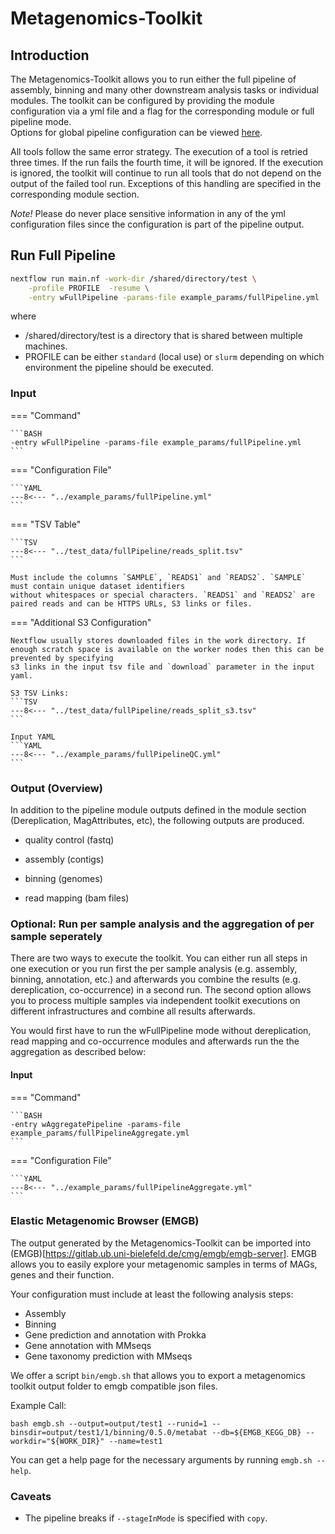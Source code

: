 # Metagenomics-Toolkit

## Introduction

The Metagenomics-Toolkit allows you to run either the full pipeline of assembly, binning and many other downstream analysis tasks or individual modules.
The toolkit can be configured by providing the module configuration via a yml file and a flag for the corresponding module or full pipeline mode.  
Options for global pipeline configuration can be viewed [here](pipeline_configuration.md).

All tools follow the same error strategy. The execution of a tool is retried three times. If the run fails the fourth time, it will be ignored.
If the execution is ignored, the toolkit will continue to run all tools that do not depend on the output of the failed tool run.
Exceptions of this handling are specified in the corresponding module section.

*Note!* Please do never place sensitive information in any of the yml configuration files since the configuration is part of the pipeline output.

## Run Full Pipeline

```BASH
nextflow run main.nf -work-dir /shared/directory/test \
	-profile PROFILE  -resume \
	-entry wFullPipeline -params-file example_params/fullPipeline.yml
```

where
 *  /shared/directory/test is a directory that is shared between multiple machines.
 * PROFILE can be either `standard` (local use) or `slurm` depending on which environment the pipeline should be executed.

### Input

=== "Command"

    ```BASH
    -entry wFullPipeline -params-file example_params/fullPipeline.yml
    ```

=== "Configuration File"

    ```YAML
    ---8<--- "../example_params/fullPipeline.yml"
    ```

=== "TSV Table"

    ```TSV
    ---8<--- "../test_data/fullPipeline/reads_split.tsv"
    ```
  
    Must include the columns `SAMPLE`, `READS1` and `READS2`. `SAMPLE` must contain unique dataset identifiers
    without whitespaces or special characters. `READS1` and `READS2` are paired reads and can be HTTPS URLs, S3 links or files.

=== "Additional S3 Configuration"

    Nextflow usually stores downloaded files in the work directory. If enough scratch space is available on the worker nodes then this can be prevented by specifying
    s3 links in the input tsv file and `download` parameter in the input yaml.

    S3 TSV Links:
    ```TSV
    ---8<--- "../test_data/fullPipeline/reads_split_s3.tsv"
    ```

    Input YAML
    ```YAML
    ---8<--- "../example_params/fullPipelineQC.yml"
    ```

### Output (Overview)

In addition to the pipeline module outputs defined in the module section (Dereplication, MagAttributes, etc), the following outputs are produced. 

 * quality control (fastq) 

 * assembly (contigs)

 * binning (genomes)
 
 * read mapping (bam files)

### Optional: Run per sample analysis and the aggregation of per sample seperately

There are two ways to execute the toolkit. You can either run all steps in one execution or you run first the per sample analysis
(e.g. assembly, binning, annotation, etc.) and afterwards you combine the results (e.g. dereplication, co-occurrence) in a second run.
The second option allows you to process multiple samples via independent toolkit executions on different infrastructures and combine all
results afterwards.

You would first have to run the wFullPipeline mode without dereplication, read mapping and co-occurrence modules
and afterwards run the the aggregation as described below:

#### Input

=== "Command"

    ```BASH
    -entry wAggregatePipeline -params-file example_params/fullPipelineAggregate.yml
    ```

=== "Configuration File"

    ```YAML
    ---8<--- "../example_params/fullPipelineAggregate.yml"
    ```

### Elastic Metagenomic Browser (EMGB)

The output generated by the Metagenomics-Toolkit can be imported into (EMGB)[https://gitlab.ub.uni-bielefeld.de/cmg/emgb/emgb-server].
EMGB allows you to easily explore your metagenomic samples in terms of MAGs, genes and their function.

Your configuration must include at least the following analysis steps:
* Assembly
* Binning
* Gene prediction and annotation with Prokka
* Gene annotation with MMseqs
* Gene taxonomy prediction with MMseqs

We offer a script `bin/emgb.sh` that allows you to export a metagenomics toolkit output folder to emgb compatible json files.

Example Call:

```
bash emgb.sh --output=output/test1 --runid=1 --binsdir=output/test1/1/binning/0.5.0/metabat --db=${EMGB_KEGG_DB} --workdir="${WORK_DIR}" --name=test1
```

You can get a help page for the necessary arguments by running `emgb.sh --help`.

### Caveats

* The pipeline breaks if `--stageInMode` is specified with `copy`.

